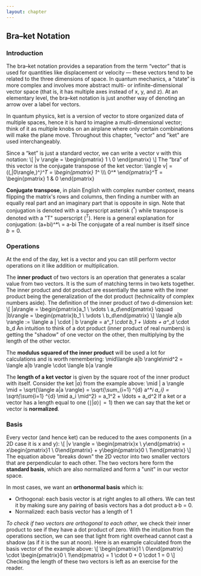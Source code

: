 ```yaml
---
layout: chapter
---
```

## Bra–ket Notation
### Introduction
The bra–ket notation provides a separation from the term “vector” that is used for quantities like displacement or velocity — these vectors tend to be related to the three dimensions of space. In quantum mechanics, a “state” is more complex and involves more abstract multi- or infinite-dimensional vector space (that is, it has multiple axes instead of x, y, and z). At an elementary level, the bra–ket notation is just another way of denoting an arrow over a label for vectors.

In quantum physics, ket is a version of vector to store organized data of multiple spaces, hence it is hard to imagine a multi-dimensional vector; think of it as multiple knobs on an airplane where only certain combinations will make the plane move. Throughout this chapter, "vector" and "ket" are used interchangeably.

Since a “ket” is just a standard vector, we can write a vector v with this notation:
\\[
    |v \rangle
    = \begin{pmatrix} 1 \\ 0 \end{pmatrix}
\\]
The “bra” of this vector is the conjugate transpose of the ket vector:
<eq>
    \langle v|
    = ((\,|0\rangle\,)^*)^T
    = \begin{pmatrix}
        1^* \\\\\\
        0^*
    \end{pmatrix}^T
    = \begin{pmatrix} 1 & 0 \end{pmatrix}
</eq>

**Conjugate transpose**, in plain English with complex number context, means flipping the matrix's rows and columns, then finding a number with an equally real part and an imaginary part that is opposite in sign. Note that conjugation is denoted with a superscript asterisk ($^*$) while transpose is denoted with a "T" superscript ($^T$). Here is a general explanation for conjugation:
<eq> (a+bi)^*\ = a-bi </eq>
The conjugate of a real number is itself since $b = 0$.

### Operations
At the end of the day, ket is a vector and you can still perform vector operations on it like addition or multiplication.

The **inner product** of two vectors is an operation that generates a scalar value from two vectors. It is the sum of matching terms in two kets together. The inner product and dot product are essentially the same with the inner product being the generalization of the dot product (technicality of complex numbers aside). The definition of the inner product of two d-dimension ket:
\\[
    |a\rangle = \begin{pmatrix}a_1 \\ \vdots \\ a_d\end{pmatrix}
    \qquad
    |b\rangle = \begin{pmatrix}b_1 \\ \vdots \\ b_d\end{pmatrix}
\\]
<eq>
    \langle a|b \rangle
    := \langle a | \cdot | b \rangle
    = a^*_1 \cdot b_1 + \ldots + a^*_d \cdot b_d
</eq>
An intuition to think of a dot product (inner product of real numbers) is getting the "shadow" of one vector on the other, then multiplying by the length of the other vector.

The **modulus squared of the inner product** will be used a lot for calculations and is worth remembering:
<eq>
    \mid\langle a|b \rangle\mid^2
    = \langle a|b \rangle \cdot \langle b|a \rangle
</eq>

The **length of a ket vector** is given by the square root of the inner product with itself. Consider the ket $|a\rangle$ from the example above:
<eq>
    \mid | a \rangle \mid
    = \sqrt{\langle a|a \rangle}
    = \sqrt{\sum_{i=1} ^{d} a^*_i a_i}
    = \sqrt{\sum_{i=1} ^{d} \mid a_i \mid^2}
    = a_1^2 + \ldots + a_d^2
</eq>
If a ket or a vector has a length equal to one ($\mid | a \rangle \mid = 1$) then we can say that the ket or vector is **normalized**.

### Basis
Every vector (and hence ket) can be reduced to the axes components (in a 2D case it is x and y):
\\[
    |v \rangle
    = \begin{pmatrix}x \\ y\end{pmatrix}
    = x\begin{pmatrix}1 \\ 0\end{pmatrix} + y\begin{pmatrix}0 \\ 1\end{pmatrix}
\\]
The equation above "breaks down" the 2D vector into two smaller vectors that are perpendicular to each other. The two vectors here form the **standard basis**, which are also normalized and form a "unit" in our vector space.

In most cases, we want an **orthonormal basis** which is:

- Orthogonal: each basis vector is at right angles to all others. We can test it by making sure any pairing of basis vectors has a dot product a·b = 0.
- Normalized: each basis vector has a length of 1


_To check if two vectors are orthogonal to each other_, we check their inner product to see if they have a dot product of zero. With the intuition from the operations section, we can see that light from right overhead cannot cast a shadow (as if it is the sun at noon). Here is an example calculated from the basis vector of the example above:
\\[
    \begin{pmatrix}1 \\ 0\end{pmatrix} \cdot \begin{pmatrix}0 \\ 1\end{pmatrix}
    = 1 \cdot 0 + 0 \cdot 1
    = 0
\\]
Checking the length of these two vectors is left as an exercise for the reader.